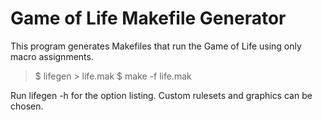 # Game of Life Makefile Generator

This program generates Makefiles that run the Game of Life using only macro assignments.

> $ lifegen > life.mak
> $ make -f life.mak

Run lifegen -h for the option listing. Custom rulesets and graphics can be chosen.
